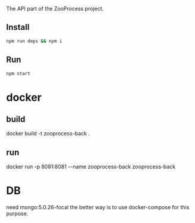The API part of the ZooProcess project.



## Install

```bash
npm run deps && npm i
```

## Run

```bash
npm start
```


# docker

## build

docker build -t zooprocess-back .

## run

docker run -p 8081:8081  --name zooprocess-back zooprocess-back




# DB

need mongo:5.0.26-focal 
the better way is to use docker-compose for this purpose.


